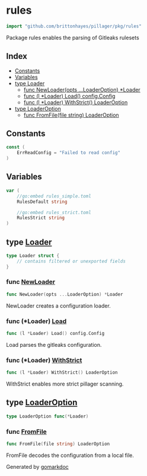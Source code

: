 <!-- Code generated by gomarkdoc. DO NOT EDIT -->

# rules

```go
import "github.com/brittonhayes/pillager/pkg/rules"
```

Package rules enables the parsing of Gitleaks rulesets

## Index

- [Constants](<#constants>)
- [Variables](<#variables>)
- [type Loader](<#type-loader>)
  - [func NewLoader(opts ...LoaderOption) *Loader](<#func-newloader>)
  - [func (l *Loader) Load() config.Config](<#func-loader-load>)
  - [func (l *Loader) WithStrict() LoaderOption](<#func-loader-withstrict>)
- [type LoaderOption](<#type-loaderoption>)
  - [func FromFile(file string) LoaderOption](<#func-fromfile>)


## Constants

```go
const (
    ErrReadConfig = "Failed to read config"
)
```

## Variables

```go
var (
    //go:embed rules_simple.toml
    RulesDefault string

    //go:embed rules_strict.toml
    RulesStrict string
)
```

## type [Loader](<https://github.com/brittonhayes/pillager/blob/main/pkg/rules/rules.go#L25-L27>)

```go
type Loader struct {
    // contains filtered or unexported fields
}
```

### func [NewLoader](<https://github.com/brittonhayes/pillager/blob/main/pkg/rules/rules.go#L33>)

```go
func NewLoader(opts ...LoaderOption) *Loader
```

NewLoader creates a configuration loader\.

### func \(\*Loader\) [Load](<https://github.com/brittonhayes/pillager/blob/main/pkg/rules/rules.go#L58>)

```go
func (l *Loader) Load() config.Config
```

Load parses the gitleaks configuration\.

### func \(\*Loader\) [WithStrict](<https://github.com/brittonhayes/pillager/blob/main/pkg/rules/rules.go#L48>)

```go
func (l *Loader) WithStrict() LoaderOption
```

WithStrict enables more strict pillager scanning\.

## type [LoaderOption](<https://github.com/brittonhayes/pillager/blob/main/pkg/rules/rules.go#L29>)

```go
type LoaderOption func(*Loader)
```

### func [FromFile](<https://github.com/brittonhayes/pillager/blob/main/pkg/rules/rules.go#L69>)

```go
func FromFile(file string) LoaderOption
```

FromFile decodes the configuration from a local file\.



Generated by [gomarkdoc](<https://github.com/princjef/gomarkdoc>)
